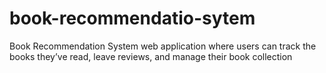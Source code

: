 # book-recommendatio-sytem
Book Recommendation System web application where users can track the books they’ve read, leave reviews, and manage their book collection
